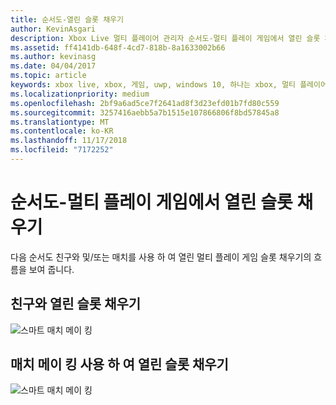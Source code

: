 ```yaml
---
title: 순서도-열린 슬롯 채우기
author: KevinAsgari
description: Xbox Live 멀티 플레이어 관리자 순서도-멀티 플레이 게임에서 열린 슬롯 채우기입니다.
ms.assetid: ff4141db-648f-4cd7-818b-8a1633002b66
ms.author: kevinasg
ms.date: 04/04/2017
ms.topic: article
keywords: xbox live, xbox, 게임, uwp, windows 10, 하나는 xbox, 멀티 플레이어 관리자, 순서도
ms.localizationpriority: medium
ms.openlocfilehash: 2bf9a6ad5ce7f2641ad8f3d23efd01b7fd80c559
ms.sourcegitcommit: 3257416aebb5a7b1515e107866806f8bd57845a8
ms.translationtype: MT
ms.contentlocale: ko-KR
ms.lasthandoff: 11/17/2018
ms.locfileid: "7172252"
---
```

# <a name="flowchart---fill-open-slots-in-a-multiplayer-game"></a>순서도-멀티 플레이 게임에서 열린 슬롯 채우기

다음 순서도 친구와 및/또는 매치를 사용 하 여 열린 멀티 플레이 게임 슬롯 채우기의 흐름을 보여 줍니다.

## <a name="fill-open-slots-with-friends"></a>친구와 열린 슬롯 채우기

![스마트 매치 메이 킹](../../../images/multiplayer/mpm-fill-open-slots-with-friends.png)

## <a name="fill-open-slots-with-matchmaking"></a>매치 메이 킹 사용 하 여 열린 슬롯 채우기

![스마트 매치 메이 킹](../../../images/multiplayer/mpm-fill-open-slots-with-matchmaking.png)
